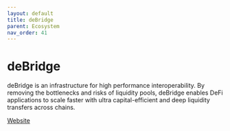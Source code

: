 ```yaml
---
layout: default
title: deBridge
parent: Ecosystem
nav_order: 41
---
```

# deBridge

deBridge is an infrastructure for high performance interoperability. By removing the bottlenecks and risks of liquidity pools, deBridge enables DeFi applications to scale faster with ultra capital-efficient and deep liquidity transfers across chains.

[Website](https://debridge.finance/)